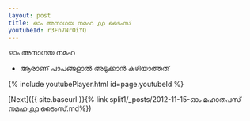 ```yaml
---
layout: post
title: ഓം അനാഗയ നമഹ ൧൧ ടൈംസ്
youtubeId: r3Fn7NrOiYQ
---
```

 
 
 ഓം അനാഗയ നമഹ 
 
 -  ആരാണ് പാപങ്ങളാൽ അടുക്കാൻ കഴിയാത്തത് 
 
  
 
  
 
 
 
 
 
 


{% include youtubePlayer.html id=page.youtubeId %}
 
[Next]({{ site.baseurl }}{% link  split1/_posts/2012-11-15-ഓം മഹാതപസ് നമഹ ൧൧ ടൈംസ്.md%})
 
